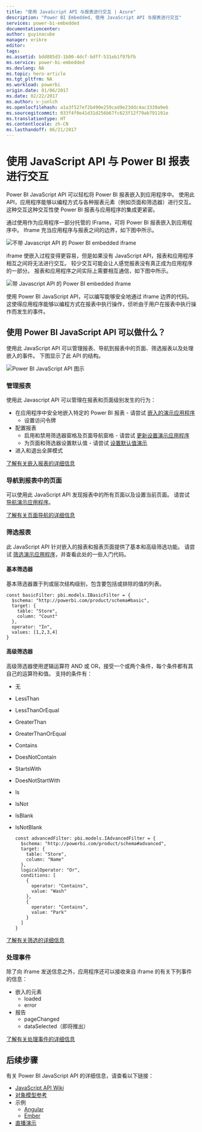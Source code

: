```yaml
---
title: "使用 JavaScript API 与报表进行交互 | Azure"
description: "Power BI Embedded, 使用 JavaScript API 与报表进行交互"
services: power-bi-embedded
documentationcenter: 
author: guyinacube
manager: erikre
editor: 
tags: 
ms.assetid: bdd885d3-1b00-4dcf-bdff-531eb1f97bfb
ms.service: power-bi-embedded
ms.devlang: NA
ms.topic: hero-article
ms.tgt_pltfrm: NA
ms.workload: powerbi
origin.date: 01/06/2017
ms.date: 02/22/2017
ms.author: v-junlch
ms.openlocfilehash: a1a3f527ef2b490e259cad9e23ddc4ac3339a9e6
ms.sourcegitcommit: 033f4f0e41d31d256b67fc623f12f79ab791191e
ms.translationtype: HT
ms.contentlocale: zh-CN
ms.lasthandoff: 06/21/2017
---
```

# <a name="interact-with-power-bi-reports-using-the-javascript-api"></a>使用 JavaScript API 与 Power BI 报表进行交互
Power BI JavaScript API 可以轻松将 Power BI 报表嵌入到应用程序中。 使用此 API，应用程序能够以编程方式与各种报表元素（例如页面和筛选器）进行交互。 这种交互这种交互性使 Power BI 报表与应用程序的集成更紧密。

通过使用作为应用程序一部分托管的 IFrame，可将 Power BI 报表嵌入到应用程序中。 Iframe 充当应用程序与报表之间的边界，如下图中所示。 

![不带 Javascript API 的 Power BI embedded iframe](./media/powerbi-embedded-interact-with-reports/powerbi-embedded-interact-report-1.png)

iframe 使嵌入过程变得更容易，但是如果没有 JavaScript API，报表和应用程序相互之间将无法进行交互。 较少交互可能会让人感觉报表没有真正成为应用程序的一部分。 报表和应用程序之间实际上需要相互通信，如下图中所示。

![带 Javascript API 的 Power BI embedded iframe](./media/powerbi-embedded-interact-with-reports/powerbi-embedded-interact-report-2.png)

使用 Power BI JavaScript API，可以编写能够安全地通过 iframe 边界的代码。 这使得应用程序能够以编程方式在报表中执行操作，侦听由于用户在报表中执行操作而发生的事件。

## <a name="what-can-you-do-with-the-power-bi-javascript-api"></a>使用 Power BI JavaScript API 可以做什么？
使用此 JavaScript API 可以管理报表、导航到报表中的页面、筛选报表以及处理嵌入的事件。 下图显示了此 API 的结构。

![Power BI JavaScript API 图示](./media/powerbi-embedded-interact-with-reports/powerbi-embedded-interact-report-3.png)

### <a name="manage-reports"></a>管理报表
使用此 Javascript API 可以管理在报表和页面级别发生的行为：

- 在应用程序中安全地嵌入特定的 Power BI 报表 - 请尝试 [嵌入的演示应用程序](http://azure-samples.github.io/powerbi-angular-client/#/scenario1)
  - 设置访问令牌
- 配置报表
  - 启用和禁用筛选器窗格及页面导航窗格 - 请尝试 [更新设置演示应用程序](http://azure-samples.github.io/powerbi-angular-client/#/scenario6)
  - 为页面和筛选器设置默认值 - 请尝试 [设置默认值演示](http://azure-samples.github.io/powerbi-angular-client/#/scenario5)
- 进入和退出全屏模式

[了解有关嵌入报表的详细信息](https://github.com/Microsoft/PowerBI-JavaScript/wiki/Embedding-Basics)

### <a name="navigate-to-pages-in-a-report"></a>导航到报表中的页面
可以使用此 JavaScript API 发现报表中的所有页面以及设置当前页面。 请尝试 [导航演示应用程序](http://azure-samples.github.io/powerbi-angular-client/#/scenario3)。

[了解有关页面导航的详细信息](https://github.com/Microsoft/PowerBI-JavaScript/wiki/Page-Navigation)

### <a name="filter-a-report"></a>筛选报表
此 JavaScript API 针对嵌入的报表和报表页面提供了基本和高级筛选功能。 请尝试 [筛选演示应用程序](http://azure-samples.github.io/powerbi-angular-client/#/scenario4)，并查看此处的一些入门代码。  

#### <a name="basic-filters"></a>基本筛选器
基本筛选器置于列或层次结构级别，包含要包括或排除的值的列表。

```
const basicFilter: pbi.models.IBasicFilter = {
  $schema: "http://powerbi.com/product/schema#basic",
  target: {
    table: "Store",
    column: "Count"
  },
  operator: "In",
  values: [1,2,3,4]
}
```

#### <a name="advanced-filters"></a>高级筛选器
高级筛选器使用逻辑运算符 AND 或 OR，接受一个或两个条件，每个条件都有其自己的运算符和值。 支持的条件有：

- 无
- LessThan
- LessThanOrEqual
- GreaterThan
- GreaterThanOrEqual
- Contains
- DoesNotContain
- StartsWith
- DoesNotStartWith
- Is
- IsNot
- IsBlank
- IsNotBlank

    ```
    const advancedFilter: pbi.models.IAdvancedFilter = {
      $schema: "http://powerbi.com/product/schema#advanced",
      target: {
        table: "Store",
        column: "Name"
      },
      logicalOperator: "Or",
      conditions: [
        {
          operator: "Contains",
          value: "Wash"
        },
        {
          operator: "Contains",
          value: "Park"
        }
      ]
    }
    ```

[了解有关筛选的详细信息](https://github.com/Microsoft/PowerBI-JavaScript/wiki/Filters)

### <a name="handling-events"></a>处理事件
除了向 iframe 发送信息之外，应用程序还可以接收来自 iframe 的有关下列事件的信息：

- 嵌入的元素
  - loaded
  - error
- 报告
  - pageChanged
  - dataSelected（即将推出）

[了解有关处理事件的详细信息](https://github.com/Microsoft/PowerBI-JavaScript/wiki/Handling-Events)

## <a name="next-steps"></a>后续步骤
有关 Power BI JavaScript API 的详细信息，请查看以下链接：

- [JavaScript API Wiki](https://github.com/Microsoft/PowerBI-JavaScript/wiki)
- [对象模型参考](https://microsoft.github.io/powerbi-models/modules/_models_.html)
- 示例
  - [Angular](http://azure-samples.github.io/powerbi-angular-client)
  - [Ember](https://github.com/Microsoft/powerbi-ember)
- [直播演示](https://microsoft.github.io/PowerBI-JavaScript/demo/)